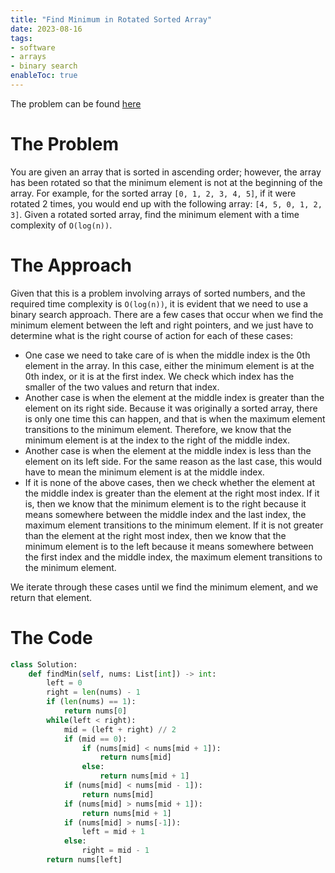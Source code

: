 ```yaml
---
title: "Find Minimum in Rotated Sorted Array"
date: 2023-08-16
tags:
- software
- arrays
- binary search
enableToc: true
---
```

The problem can be found [here](https://leetcode.com/problems/find-minimum-in-rotated-sorted-array/description/)

# The Problem
You are given an array that is sorted in ascending order; however, the array has been rotated  so that the minimum element is not at the beginning of the array. For example, for the sorted array `[0, 1, 2, 3, 4, 5]`, if it were rotated 2 times, you would end up with the following array: `[4, 5, 0, 1, 2, 3]`. Given a rotated sorted array, find the minimum element with a time complexity of `O(log(n))`.

# The Approach
Given that this is a problem involving arrays of sorted numbers, and the required time complexity is `O(log(n))`, it is evident that we need to use a binary search approach. There are a few cases that occur when we find the minimum element between the left and right pointers, and we just have to determine what is the right course of action for each of these cases:
- One case we need to take care of is when the middle index is the 0th element in the array. In this case, either the minimum element is at the 0th index, or it is at the first index. We check which index has the smaller of the two values and return that index.
- Another case is when the element at the middle index is greater than the element on its right side. Because it was originally a sorted array, there is only one time this can happen, and that is when the maximum element transitions to the minimum element. Therefore, we know that the minimum element is at the index to the right of the middle index.
- Another case is when the element at the middle index is less than the element on its left side. For the same reason as the last case, this would have to mean the minimum element is at the middle index.
- If it is none of the above cases, then we check whether the element at the middle index is greater than the element at the right most index. If it is, then we know that the minimum element is to the right because it means somewhere between the middle index and the last index, the maximum element transitions to the minimum element. If it is not greater than the element at the right most index, then we know that the minimum element is to the left because it means somewhere between the first index and the middle index, the maximum element transitions to the minimum element.

We iterate through these cases until we find the minimum element, and we return that element.

# The Code
```python
class Solution:
    def findMin(self, nums: List[int]) -> int:
        left = 0
        right = len(nums) - 1
        if (len(nums) == 1):
            return nums[0]
        while(left < right):
            mid = (left + right) // 2
            if (mid == 0):
                if (nums[mid] < nums[mid + 1]):
                    return nums[mid]
                else:
                    return nums[mid + 1]
            if (nums[mid] < nums[mid - 1]):
                return nums[mid]
            if (nums[mid] > nums[mid + 1]):
                return nums[mid + 1]
            if (nums[mid] > nums[-1]):
                left = mid + 1
            else:
                right = mid - 1
        return nums[left]
```
